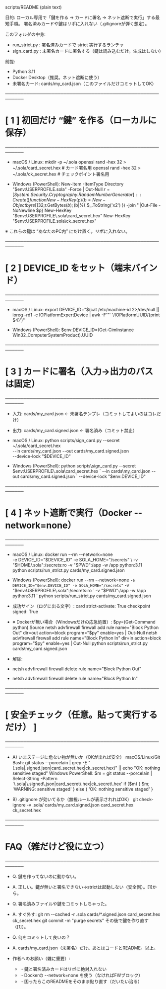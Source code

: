 scripts/README (plain text)

目的:
  ローカル専用で「鍵を作る → カードに署名 → ネット遮断で実行」する最短手順。
  署名済みカードや鍵はリポに入れない（.gitignoreが弾く想定）。

このフォルダの中身:
  - run_strict.py : 署名済みカードで strict 実行するランチャ
  - sign_card.py  : 未署名カードに署名する（鍵は読み込むだけ。生成はしない）

前提:
  - Python 3.11
  - Docker Desktop（推奨。ネット遮断に使う）
  - 未署名カード: cards/my_card.json（このファイルだけコミットしてOK）

────────────────────────────────────────────────────────
# [ 1 ] 初回だけ “鍵” を作る（ローカルに保存）
────────────────────────────────────────────────────────

 - macOS / Linux:
  mkdir -p ~/.sola
  openssl rand -hex 32 > ~/.sola/card_secret.hex    # カード署名用
  openssl rand -hex 32 > ~/.sola/ck_secret.hex      # チェックポイント署名用

 - Windows (PowerShell):
  New-Item -ItemType Directory "$env:USERPROFILE\.sola" -Force | Out-Null
  $r=[System.Security.Cryptography.RandomNumberGenerator]::Create()
  function New-HexKey($p){$b=New-Object byte[] 32;$r.GetBytes($b);($b|%{ $_.ToString('x2') }) -join ''|Out-File -NoNewline $p}
  New-HexKey "$env:USERPROFILE\.sola\card_secret.hex"
  New-HexKey "$env:USERPROFILE\.sola\ck_secret.hex"

※ これらの鍵は “あなたのPC内” にだけ置く。リポに入れない。

────────────────────────────────────────────────────────
# [ 2 ] DEVICE_ID をセット（端末バインド）
────────────────────────────────────────────────────────

 - macOS / Linux:
  export DEVICE_ID="$(cat /etc/machine-id 2>/dev/null || ioreg -rd1 -c IOPlatformExpertDevice | awk -F'\"' '/IOPlatformUUID/{print $4}')"

 - Windows (PowerShell):
  $env:DEVICE_ID=(Get-CimInstance Win32_ComputerSystemProduct).UUID

────────────────────────────────────────────────────────
# [ 3 ] カードに署名（入力→出力のパスは固定）
────────────────────────────────────────────────────────

  - 入力:  cards/my_card.json           ← 未署名テンプレ（コミットしてよいのはコレだけ）
  - 出力:  cards/my_card.signed.json    ← 署名済み（コミット禁止）

  - macOS / Linux:
  python scripts/sign_card.py --secret ~/.sola/card_secret.hex \
    --in cards/my_card.json --out cards/my_card.signed.json \
    --device-lock "$DEVICE_ID"

  - Windows (PowerShell):
  python scripts\sign_card.py --secret $env:USERPROFILE\.sola\card_secret.hex `
    --in cards\my_card.json --out cards\my_card.signed.json `
    --device-lock "$env:DEVICE_ID"

────────────────────────────────────────────────────────
# [ 4 ] ネット遮断で実行（Docker --network=none）
────────────────────────────────────────────────────────

 - macOS / Linux:
  docker run --rm --network=none \
    -e DEVICE_ID="$DEVICE_ID" -e SOLA_HOME="/secrets" \
    -v "$HOME/.sola":/secrets:ro -v "$PWD":/app -w /app python:3.11 \
    python scripts/run_strict.py cards/my_card.signed.json

 - Windows (PowerShell):
  docker run --rm --network=none `
    -e DEVICE_ID="$env:DEVICE_ID" -e SOLA_HOME="/secrets" `
    -v "$env:USERPROFILE\.sola":/secrets:ro `
    -v "$PWD":/app -w /app python:3.11 `
    python scripts/run_strict.py cards/my_card.signed.json

 - 成功サイン（ログに出る文字）:
  card strict-activate: True
  checkpoint signed: True

 - ※ Dockerが無い場合（Windowsだけの応急処置）:
  $py=(Get-Command python).Source
  netsh advfirewall firewall add rule name="Block Python Out" dir=out action=block program="$py" enable=yes | Out-Null
  netsh advfirewall firewall add rule name="Block Python In"  dir=in  action=block program="$py" enable=yes | Out-Null
  python scripts\run_strict.py cards\my_card.signed.json
  - 解除:
  - netsh advfirewall firewall delete rule name="Block Python Out"
  -  netsh advfirewall firewall delete rule name="Block Python In"

────────────────────────────────────────────────────────
  # [ 安全チェック（任意。貼って実行するだけ） ]
────────────────────────────────────────────────────────

 - A) いまステージに危ない物が無いか（OKが出れば安全）
  macOS/Linux/Git Bash:
    git status --porcelain | grep -E "(\.sola|\.signed\.json|card_secret\.hex|ck_secret\.hex)" || echo "OK: nothing sensitive staged"
  Windows PowerShell:
    $m = git status --porcelain | Select-String -Pattern '\.sola|\.signed\.json|card_secret\.hex|ck_secret\.hex'
    if ($m) { $m; 'WARNING: sensitive staged' } else { 'OK: nothing sensitive staged' }

 - B) .gitignore が効いてるか（無視ルールが表示されればOK）
  git check-ignore -v .sola/ cards/my_card.signed.json card_secret.hex ck_secret.hex

────────────────────────────────────────────────────────
 # FAQ（雑だけど役に立つ）
────────────────────────────────────────────────────────
 - Q. 鍵を作ってないのに動かない。
 - A. 正しい。鍵が無いと署名できない→strictは起動しない（安全側）。[1]から。

 - Q. 署名済みファイルや鍵をコミットしちゃった。
 - A. すぐ外す:
     git rm --cached -r .sola cards/*.signed.json card_secret.hex ck_secret.hex
     git commit -m "purge secrets"
   その後で鍵を作り直す（[1]）。

 - Q. 何をコミットして良いの？
 - A. cards/my_card.json（未署名）だけ。あとはコードとREADME。以上。

 - 作者へのお願い（雑に重要）:
   - ・鍵と署名済みカードはリポに絶対入れない
   - ・Dockerの --network=none を使う（なければFWブロック）
   - ・困ったらこのREADMEをそのまま貼り直す（だいたい治る）
